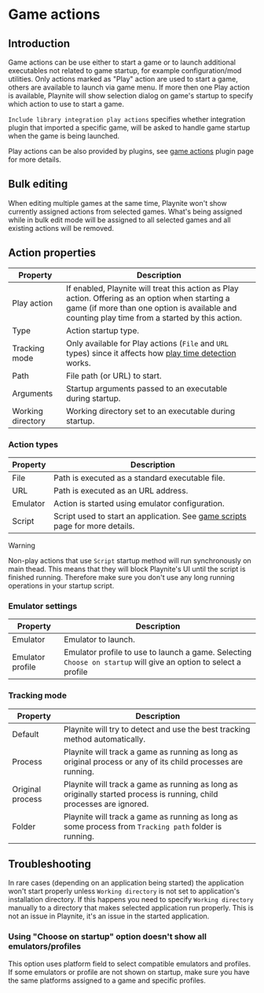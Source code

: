 Game actions
=====================

Introduction
---------------------

Game actions can be use either to start a game or to launch additional executables not related to game startup, for example configuration/mod utilities. Only actions marked as "Play" action are used to start a game, others are available to launch via game menu. If more then one Play action is available, Playnite will show selection dialog on game's startup to specify which action to use to start a game.

`Include library integration play actions` specifies whether integration plugin that imported a specific game, will be asked to handle game startup when the game is being launched.

Play actions can be also provided by plugins, see [game actions](../../tutorials/extensions/gameActions.md) plugin page for more details.

Bulk editing
---------------------

When editing multiple games at the same time, Playnite won't show currently assigned actions from selected games. What's being assigned while in bulk edit mode will be assigned to all selected games and all existing actions will be removed.

Action properties
---------------------

| Property          | Description                                                                                                                                                                                        |
| ----------------- | -------------------------------------------------------------------------------------------------------------------------------------------------------------------------------------------------- |
| Play action       | If enabled, Playnite will treat this action as Play action. Offering as an option when starting a game (if more than one option is available and counting play time from a started by this action. |
| Type              | Action startup type.                                                                                                                                                                               |
| Tracking mode     | Only available for Play actions (`File` and `URL` types) since it affects how [play time detection](#tracking-mode) works.                                                                         |
| Path              | File path (or URL) to start.                                                                                                                                                                       |
| Arguments         | Startup arguments passed to an executable during startup.                                                                                                                                          |
| Working directory | Working directory set to an executable during startup.                                                                                                                                             |

### Action types

| Property | Description                                                                                                   |
| -------- | ------------------------------------------------------------------------------------------------------------- |
| File     | Path is executed as a standard executable file.                                                               |
| URL      | Path is executed as an URL address.                                                                           |
| Emulator | Action is started using emulator configuration.                                                               |
| Script   | Script used to start an application. See [game scripts](../features/scriptingSupport/advanced.md#startup-script) page for more details. |

> [!WARNING]
> Non-play actions that use `Script` startup method will run synchronously on main thead. This means that they will block Playnite's UI until the script is finished running. Therefore make sure you don't use any long running operations in your startup script.

### Emulator settings

| Property         | Description                                                                                                     |
| ---------------- | --------------------------------------------------------------------------------------------------------------- |
| Emulator         | Emulator to launch.                                                                                             |
| Emulator profile | Emulator profile to use to launch a game. Selecting `Choose on startup` will give an option to select a profile |

### Tracking mode

| Property         | Description                                                                                                          |
| ---------------- | -------------------------------------------------------------------------------------------------------------------- |
| Default          | Playnite will try to detect and use the best tracking method automatically.                                          |
| Process          | Playnite will track a game as running as long as original process or any of its child processes are running.         |
| Original process | Playnite will track a game as running as long as originally started process is running, child processes are ignored. |
| Folder           | Playnite will track a game as running as long as some process from `Tracking path` folder is running.                |

Troubleshooting
---------------------

In rare cases (depending on an application being started) the application won't start properly unless `Working directory` is not set to application's installation directory. If this happens you need to specify `Working directory` manually to a directory that makes selected application run properly. This is not an issue in Playnite, it's an issue in the started application.

### Using "Choose on startup" option doesn't show all emulators/profiles

This option uses platform field to select compatible emulators and profiles. If some emulators or profile are not shown on startup, make sure you have the same platforms assigned to a game and specific profiles.
